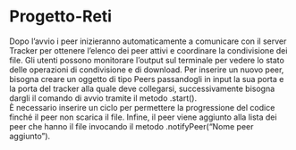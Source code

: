 # Progetto-Reti
Dopo l’avvio i peer inizieranno automaticamente a comunicare con il server 
Tracker per ottenere l’elenco dei peer attivi e coordinare la condivisione dei file. 
Gli utenti possono monitorare l’output sul terminale per vedere lo stato delle 
operazioni di condivisione e di download. 
Per inserire un nuovo peer, bisogna creare un oggetto di tipo Peers passandogli in 
input la sua porta e la porta del tracker alla quale deve collegarsi, successivamente 
bisogna dargli il comando di avvio tramite il metodo .start().  
È necessario inserire un ciclo per permettere la progressione del codice finché il 
peer non scarica il file. 
Infine, il peer viene aggiunto alla lista dei peer che hanno il file invocando il 
metodo .notifyPeer(“Nome peer aggiunto”). 
